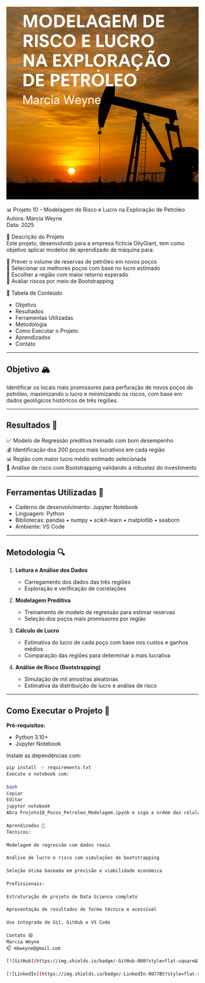 ![Banner do Projeto](banner.png)

📊 Projeto 10 – Modelagem de Risco e Lucro na Exploração de Petróleo  
Autora: Marcia Weyne  
Data: 2025

📝 Descrição do Projeto  
Este projeto, desenvolvido para a empresa fictícia OilyGiant, tem como objetivo aplicar modelos de aprendizado de máquina para:

📍 Prever o volume de reservas de petróleo em novos poços  
📍 Selecionar os melhores poços com base no lucro estimado  
📍 Escolher a região com maior retorno esperado  
📍 Avaliar riscos por meio de Bootstrapping

📑 Tabela de Conteúdo  
- Objetivo  
- Resultados  
- Ferramentas Utilizadas  
- Metodologia  
- Como Executar o Projeto  
- Aprendizados  
- Contato

---

## Objetivo 🏔  
Identificar os locais mais promissores para perfuração de novos poços de petróleo, maximizando o lucro e minimizando os riscos, com base em dados geológicos históricos de três regiões.

---

## Resultados 🏁  
📈 Modelo de Regressão preditiva treinado com bom desempenho  
💰 Identificação dos 200 poços mais lucrativos em cada região  
📊 Região com maior lucro médio estimado selecionada  
🧪 Análise de risco com Bootstrapping validando a robustez do investimento

---

## Ferramentas Utilizadas 🧰  
- Caderno de desenvolvimento: Jupyter Notebook  
- Linguagem: Python  
- Bibliotecas: pandas • numpy • scikit-learn • matplotlib • seaborn  
- Ambiente: VS Code

---

## Metodologia 🔍  
1. **Leitura e Análise dos Dados**  
   - Carregamento dos dados das três regiões  
   - Exploração e verificação de correlações

2. **Modelagem Preditiva**  
   - Treinamento de modelo de regressão para estimar reservas  
   - Seleção dos poços mais promissores por região

3. **Cálculo de Lucro**  
   - Estimativa do lucro de cada poço com base nos custos e ganhos médios  
   - Comparação das regiões para determinar a mais lucrativa

4. **Análise de Risco (Bootstrapping)**  
   - Simulação de mil amostras aleatórias  
   - Estimativa da distribuição de lucro e análise de risco

---

## Como Executar o Projeto 💽  
**Pré-requisitos:**  
- Python 3.10+  
- Jupyter Notebook

Instale as dependências com:  
```bash
pip install -r requirements.txt
Execute o notebook com:

bash
Copiar
Editar
jupyter notebook
Abra Projeto10_Pocos_Petroleo_Modelagem.ipynb e siga a ordem das células.

Aprendizados 📝
Técnicos:

Modelagem de regressão com dados reais

Análise de lucro e risco com simulações de bootstrapping

Seleção ótima baseada em previsão e viabilidade econômica

Profissionais:

Estruturação de projeto de Data Science completo

Apresentação de resultados de forma técnica e acessível

Uso integrado de Git, GitHub e VS Code

Contato 😄
Marcia Weyne
📫 mbweyne@gmail.com

[![GitHub](https://img.shields.io/badge/-GitHub-000?style=flat-square&logo=github)](https://github.com/mbweyne/P10_Poco_Petroleo_Oilygiant)

[![LinkedIn](https://img.shields.io/badge/-LinkedIn-0077B5?style=flat-square&logo=linkedin&logoColor=white)](https://www.linkedin.com/in/marcia-bayardino-weyne)





